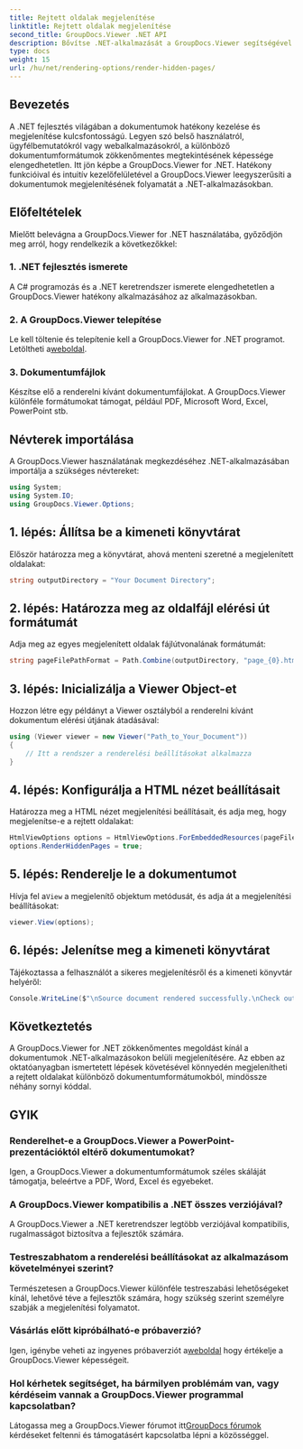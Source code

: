 ```yaml
---
title: Rejtett oldalak megjelenítése
linktitle: Rejtett oldalak megjelenítése
second_title: GroupDocs.Viewer .NET API
description: Bővítse .NET-alkalmazását a GroupDocs.Viewer segítségével a zökkenőmentes dokumentummegjelenítés érdekében. Kövesse lépésenkénti útmutatónkat a rejtett oldalak egyszerű megjelenítéséhez.
type: docs
weight: 15
url: /hu/net/rendering-options/render-hidden-pages/
---
```

## Bevezetés
A .NET fejlesztés világában a dokumentumok hatékony kezelése és megjelenítése kulcsfontosságú. Legyen szó belső használatról, ügyfélbemutatókról vagy webalkalmazásokról, a különböző dokumentumformátumok zökkenőmentes megtekintésének képessége elengedhetetlen. Itt jön képbe a GroupDocs.Viewer for .NET. Hatékony funkcióival és intuitív kezelőfelületével a GroupDocs.Viewer leegyszerűsíti a dokumentumok megjelenítésének folyamatát a .NET-alkalmazásokban.
## Előfeltételek
Mielőtt belevágna a GroupDocs.Viewer for .NET használatába, győződjön meg arról, hogy rendelkezik a következőkkel:
### 1. .NET fejlesztés ismerete
A C# programozás és a .NET keretrendszer ismerete elengedhetetlen a GroupDocs.Viewer hatékony alkalmazásához az alkalmazásokban.
### 2. A GroupDocs.Viewer telepítése
 Le kell töltenie és telepítenie kell a GroupDocs.Viewer for .NET programot. Letöltheti a[weboldal](https://releases.groupdocs.com/viewer/net/).
### 3. Dokumentumfájlok
Készítse elő a renderelni kívánt dokumentumfájlokat. A GroupDocs.Viewer különféle formátumokat támogat, például PDF, Microsoft Word, Excel, PowerPoint stb.

## Névterek importálása
A GroupDocs.Viewer használatának megkezdéséhez .NET-alkalmazásában importálja a szükséges névtereket:
```csharp
using System;
using System.IO;
using GroupDocs.Viewer.Options;
```
## 1. lépés: Állítsa be a kimeneti könyvtárat
Először határozza meg a könyvtárat, ahová menteni szeretné a megjelenített oldalakat:
```csharp
string outputDirectory = "Your Document Directory";
```
## 2. lépés: Határozza meg az oldalfájl elérési út formátumát
Adja meg az egyes megjelenített oldalak fájlútvonalának formátumát:
```csharp
string pageFilePathFormat = Path.Combine(outputDirectory, "page_{0}.html");
```
## 3. lépés: Inicializálja a Viewer Object-et
Hozzon létre egy példányt a Viewer osztályból a renderelni kívánt dokumentum elérési útjának átadásával:
```csharp
using (Viewer viewer = new Viewer("Path_to_Your_Document"))
{
    // Itt a rendszer a renderelési beállításokat alkalmazza
}
```
## 4. lépés: Konfigurálja a HTML nézet beállításait
Határozza meg a HTML nézet megjelenítési beállításait, és adja meg, hogy megjelenítse-e a rejtett oldalakat:
```csharp
HtmlViewOptions options = HtmlViewOptions.ForEmbeddedResources(pageFilePathFormat);
options.RenderHiddenPages = true;
```
## 5. lépés: Renderelje le a dokumentumot
 Hívja fel a`View` a megjelenítő objektum metódusát, és adja át a megjelenítési beállításokat:
```csharp
viewer.View(options);
```
## 6. lépés: Jelenítse meg a kimeneti könyvtárat
Tájékoztassa a felhasználót a sikeres megjelenítésről és a kimeneti könyvtár helyéről:
```csharp
Console.WriteLine($"\nSource document rendered successfully.\nCheck output in {outputDirectory}.");
```

## Következtetés
A GroupDocs.Viewer for .NET zökkenőmentes megoldást kínál a dokumentumok .NET-alkalmazásokon belüli megjelenítésére. Az ebben az oktatóanyagban ismertetett lépések követésével könnyedén megjelenítheti a rejtett oldalakat különböző dokumentumformátumokból, mindössze néhány sornyi kóddal.
## GYIK
### Renderelhet-e a GroupDocs.Viewer a PowerPoint-prezentációktól eltérő dokumentumokat?
Igen, a GroupDocs.Viewer a dokumentumformátumok széles skáláját támogatja, beleértve a PDF, Word, Excel és egyebeket.
### A GroupDocs.Viewer kompatibilis a .NET összes verziójával?
A GroupDocs.Viewer a .NET keretrendszer legtöbb verziójával kompatibilis, rugalmasságot biztosítva a fejlesztők számára.
### Testreszabhatom a renderelési beállításokat az alkalmazásom követelményei szerint?
Természetesen a GroupDocs.Viewer különféle testreszabási lehetőségeket kínál, lehetővé téve a fejlesztők számára, hogy szükség szerint személyre szabják a megjelenítési folyamatot.
### Vásárlás előtt kipróbálható-e próbaverzió?
Igen, igénybe veheti az ingyenes próbaverziót a[weboldal](https://releases.groupdocs.com/) hogy értékelje a GroupDocs.Viewer képességeit.
### Hol kérhetek segítséget, ha bármilyen problémám van, vagy kérdéseim vannak a GroupDocs.Viewer programmal kapcsolatban?
 Látogassa meg a GroupDocs.Viewer fórumot itt[GroupDocs fórumok](https://forum.groupdocs.com/c/viewer/9) kérdéseket feltenni és támogatásért kapcsolatba lépni a közösséggel.
